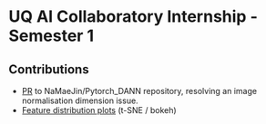 # UQ AI Collaboratory Internship - Semester 1

## Contributions
- [PR](https://github.com/NaJaeMin92/pytorch_DANN/pull/4) to NaMaeJin/Pytorch_DANN repository, resolving an image normalisation dimension issue.
- [Feature distribution plots](https://github.com/MattPChoy/AI-Internship-Sem1/blob/main/emaim_plots/main.py) (t-SNE / bokeh) 

